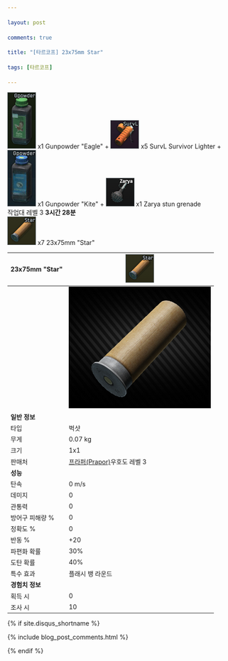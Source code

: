 ```yaml
---

layout: post

comments: true

title: "[타르코프] 23x75mm Star"

tags: [타르코프]

---
```


![Gunpowder "Eagle"](/assets/image/tarkov/material/Gunpowder_eagle_icon.png) x1 Gunpowder "Eagle" + ![SurvL Survivor Lighter](/assets/image/tarkov/material/SurvL_Icon.png) x5 SurvL Survivor Lighter + ![Gunpowder "Kite"](/assets/image/tarkov/material/Gunpowder_Icon.png) x1 Gunpowder "Kite" + ![Zarya stun grenade](/assets/image/tarkov/material/Zarya_stun_grenade_icon.png) x1 Zarya stun grenade  
작업대 레벨 3 **3시간 28분**  
![23x75mm "Star"](/assets/image/tarkov/bullet/23x75_Star_icon.png) x7 23x75mm "Star"

|23x75mm "Star"|![23x75mm "Star"](/assets/image/tarkov/bullet/23x75_Star_icon.png)|
|--|--|
||![23x75mm "Star"](/assets/image/tarkov/bullet/23x75_Star_ins.png)|
|**일반 정보**|
|타입|벅샷|
|무게|0.07 kg|
|크기|1x1|
|판매처|[프라퍼(Prapor)](https://dndl93.github.io/_posts/2021-02-07-%ED%83%80%EB%A5%B4%EC%BD%94%ED%94%84-%ED%94%84%EB%9D%BC%ED%8D%BC(Prapor)/)우호도 레벨 3|
|**성능**|
|탄속|0 m/s|
|데미지|0|
|관통력|0|
|방어구 피해량 %|0|
|정확도 %|0|
|반동 %|+20|
|파편화 확률|30%|
|도탄 확률|40%|
|특수 효과|플래시 뱅 라운드|
|**경험치 정보**|
|획득 시|0|
|조사 시|10|

{% if site.disqus_shortname %}

<div class="comments">

  {% include blog_post_comments.html %}

</div>

{% endif %}

<div id="disqus_thread"></div>